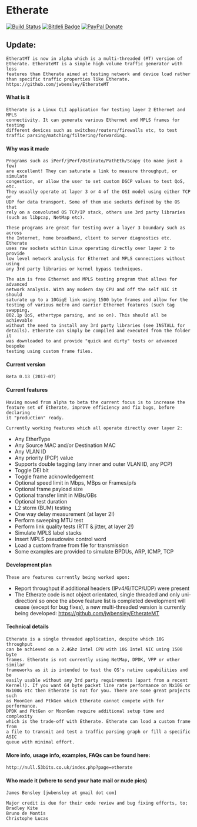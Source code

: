 Etherate
========

[![Build Status](https://travis-ci.org/jwbensley/Etherate.svg?branch=master)](https://travis-ci.org/jwbensley/Etherate)
[![Bitdeli Badge](https://null.53bits.co.uk/uploads/programming/c/etherate/etherate-github-badge.png)](https://bitdeli.com/free "Bitdeli Badge")
[![PayPal Donate](https://img.shields.io/badge/paypal-donate-green.svg)](https://www.paypal.com/cgi-bin/webscr?cmd=_donations&business=james%40bensley%2eme&lc=GB&item_name=Etherate&currency_code=GBP)


## Update:

    EtheratMT is now in alpha which is a multi-threaded (MT) version of
    Etherate. EtherateMT is a simple high volume traffic generator with less
    features than Etherate aimed at testing network and device load rather
    than specific traffic properties like Etherate.
    https://github.com/jwbensley/EtherateMT


#### What is it

    Etherate is a Linux CLI application for testing layer 2 Ethernet and MPLS
    connectivity. It can generate various Ethernet and MPLS frames for testing
    different devices such as switches/routers/firewalls etc, to test
    traffic parsing/matching/filtering/forwarding.


#### Why was it made

    Programs such as iPerf/jPerf/Ostinato/PathEth/Scapy (to name just a few) 
    are excellent! They can saturate a link to measure throughput, or simulate
    congestion, or allow the user to set custom DSCP values to test QoS, etc.
    They usually operate at layer 3 or 4 of the OSI model using either TCP or
    UDP for data transport. Some of them use sockets defined by the OS that
    rely on a convoluted OS TCP/IP stack, others use 3rd party libraries
    (such as libpcap, NetMap etc).

    These programs are great for testing over a layer 3 boundary such as across
    the Internet, home broadband, client to server diagnostics etc. Etherate
    uses raw sockets within Linux operating directly over layer 2 to provide
    low level network analysis for Ethernet and MPLS connections without using
    any 3rd party libraries or kernel bypass techniques.

    The aim is free Ethernet and MPLS testing program that allows for advanced
    network analysis. With any modern day CPU and off the self NIC it should
    saturate up to a 10GigE link using 1500 byte frames and allow for the
    testing of various metro and carrier Ethernet features (such tag swapping,
    802.1p QoS, ethertype parsing, and so on). This should all be achievable
    without the need to install any 3rd party libraries (see INSTALL for
    details). Etherate can simply be compiled and executed from the folder it
    was downloaded to and provide "quick and dirty" tests or advanced bespoke
    testing using custom frame files.


#### Current version

    Beta 0.13 (2017-07)


#### Current features

    Having moved from alpha to beta the current focus is to increase the
    feature set of Etherate, improve efficiency and fix bugs, before declaring
    it "production" ready.

    Currently working features which all operate directly over layer 2:
  
  - Any EtherType
  - Any Source MAC and/or Destination MAC
  - Any VLAN ID
  - Any priority (PCP) value
  - Supports double tagging (any inner and outer VLAN ID, any PCP)
  - Toggle DEI bit
  - Toggle frame acknowledgement
  - Optional speed limit in Mbps, MBps or Frames/p/s
  - Optional frame payload size
  - Optional transfer limit in MBs/GBs
  - Optional test duration
  - L2 storm (BUM) testing
  - One way delay measurement (at layer 2!)
  - Perform sweeping MTU test
  - Perform link quality tests (RTT & jitter, at layer 2!)
  - Simulate MPLS label stacks
  - Insert MPLS pseudowire control word
  - Load a custom frame from file for transmission
   - Some examples are provided to simulate BPDUs, ARP, ICMP, TCP


#### Development plan

    These are features currently being worked upon:
  
  - Report throughput if additional headers (IPv4/6/TCP/UDP) were present
  - The Etherate code is not object orientated, single threaded and only 
    uni-directionl so once the above feature list is completed development will
    cease (except for bug fixes), a new multi-threaded version is currently
    being developed: https://github.com/jwbensley/EtherateMT


#### Technical details

    Etherate is a single threaded application, despite which 10G throughput
    can be achieved on a 2.4Ghz Intel CPU with 10G Intel NIC using 1500 byte
    frames. Etherate is not currently using NetMap, DPDK, VPP or other similar
    frameworks as it is intended to test the OS's native capabilities and be
    easily usable without any 3rd party requirements (apart from a recent
    Kernel!). If you want 64 byte packet line rate performance on Nx10G or
    Nx100G etc then Etherate is not for you. There are some great projects such
    as MoonGen and PtkGen which Etherate cannot compete with for performance.
    DPDK and PktGen or MoonGen require additional setup time and complexity
    which is the trade-off with Etherate. Etherate can load a custom frame from
    a file to transmit and test a traffic parsing graph or fill a specific ASIC
    queue with minimal effort.


#### More info, usage info, examples, FAQs can be found here:

    http://null.53bits.co.uk/index.php?page=etherate


#### Who made it (where to send your hate mail or nude pics)

    James Bensley [jwbensley at gmail dot com]

    Major credit is due for their code review and bug fixing efforts, to;
    Bradley Kite
    Bruno de Montis
    Christophe Lucas
